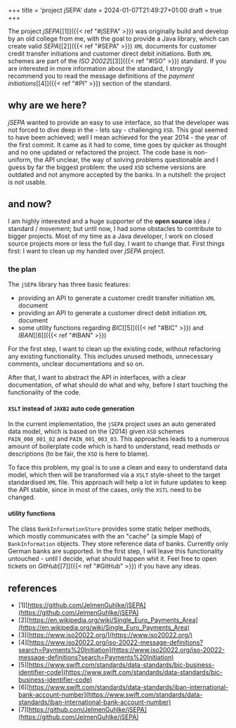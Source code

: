 +++
title = 'project jSEPA'
date = 2024-01-07T21:49:27+01:00
draft = true
+++

The project *jSEPA*[[1]]({{< ref "#jSEPA" >}}) was originally build and develop 
by an old college from me, with the goal to provide a Java library, 
which can create valid *SEPA*[[2]]({{< ref "#SEPA" >}})
`XML` documents for customer credit transfer initiations and customer direct debit initiations.
Both `XML` schemes are part of the *ISO 20022*[[3]]({{< ref "#ISO" >}}) standard.
If you are interested in more information about the standard, I strongly recommend 
you to read the message definitions of the *payment initiations*[[4]]({{< ref "#PI" >}}) 
section of the standard.

## why are we here?

*jSEPA* wanted to provide an easy to use interface, so that the developer was 
not forced to dive deep in the - lets say - challenging `XSD`. This goal seemed 
to have been achieved; well I mean achieved for the year 2014 - the year of 
the first commit. It came as it had to come, time goes by quicker as thought 
and no one updated or refactored the project. The code base is non-uniform, the 
API unclear, the way of solving problems questionable and I guess by far the biggest 
problem: the used `XSD` scheme versions are outdated and not anymore accepted by 
the banks. In a nutshell: the project is not usable.

## and now?

I am highly interested and a huge supporter of the **open source** idea / standard 
/ movement; but until now, I had some obstacles to contribute to bigger projects. 
Most of my time as a Java developer, I work on closed source projects more or 
less the full day. I want to change that. First things first: I want to clean up 
my handed over *jSEPA* project. 

### the plan

The `jSEPA` library has three basic features:

- providing an API to generate a customer credit transfer initiation `XML` document
- providing an API to generate a customer direct debit initiation `XML` document
- some utility functions regarding *BIC*[[5]]({{< ref "#BIC" >}}) and *IBAN*[[6]]({{< ref "#IBAN" >}})

For the first step, I want to clean up the existing code, without refactoring 
any existing functionality. This includes unused methods, unnecessary comments, unclear 
documentations and so on. 

After that, I want to abstract the API in interfaces, with a clear documentation, of 
what should do what and why, before I start touching the functionality of the code.


#### `XSLT` instead of `JAXB2` auto code generation

In the current implementation, the `jSEPA` project uses an auto generated data model, 
which is based on the (2014) given `XSD` schemes `PAIN_008_001_02` and `PAIN_001_003_03`. 
This approaches leads to a numerous amount of boilerplate code which is hard to 
understand, read methods or descriptions (to be fair, the `XSD` is here to blame).

To face this problem, my goal is to use a clean and easy to understand data model, 
which then will be transformed via a `XSLT` style-sheet to the target standardised 
`XML` file. This approach will help a lot in future updates to keep the API 
stable, since in most of the cases, only the `XSTL` need to be changed.

#### utility functions

The class `BankInformationStore` provides some static helper methods, which mostly 
communicates with the an "cache" (a simple Map) of `BankInformation` objects.
They store reference data of banks. Currently only German banks are supported. 
In the first step, I will leave this functionality untouched - until I decide, 
what should happen whit it. Feel free to open tickets on *GitHub*[[7]]({{< ref "#GitHub" >}}) 
if you have any ideas.



## references

- <span id="jSEPA">[1][https://github.com/JelmenGuhlke/jSEPA](https://github.com/JelmenGuhlke/jSEPA)
- <span id="SEPA">[2][https://en.wikipedia.org/wiki/Single_Euro_Payments_Area](https://en.wikipedia.org/wiki/Single_Euro_Payments_Area)
- <span id="ISO">[3][https://www.iso20022.org/](https://www.iso20022.org/)
- <span id="PI">[4][https://www.iso20022.org/iso-20022-message-definitions?search=Payments%20Initiation](https://www.iso20022.org/iso-20022-message-definitions?search=Payments%20Initiation)
- <span id="BIC">[5][https://www.swift.com/standards/data-standards/bic-business-identifier-code](https://www.swift.com/standards/data-standards/bic-business-identifier-code)
- <span id="IBAN">[6][https://www.swift.com/standards/data-standards/iban-international-bank-account-number](https://www.swift.com/standards/data-standards/iban-international-bank-account-number)
- <span id="GitHub">[7][https://github.com/JelmenGuhlke/jSEPA](https://github.com/JelmenGuhlke/jSEPA)
